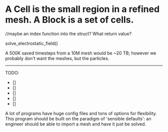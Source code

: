 # A Cell is the small region in a refined mesh. A Block is a set of cells.


//maybe an index function into the struct? What return value?

solve_electrostatic_field()


A 500K saved timesteps from a 10M mesh would be ~20 TB; however we probably don't want the meshes, but the particles.


--------------------------

TODO:

- []
- []
- []
- []
- []



A lot of programs have huge config files and tons of options for flexibility.
This program should be built on the paradigm of 'sensible defaults':
an engineer should be able to import a mesh and have it just be solved.
